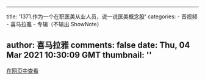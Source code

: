 
---
title: '1371.作为一个在职医美从业人员，说一说医美概念股'
categories: 
    - 音视频
    - 喜马拉雅
    - 专辑（不输出 ShowNote）

author: 喜马拉雅
comments: false
date: Thu, 04 Mar 2021 10:30:09 GMT
thumbnail: ''
---

<div>   
<a href="http://www.ximalaya.com/shangye/299146/391619620">在网页中查看</a>  
</div>
            